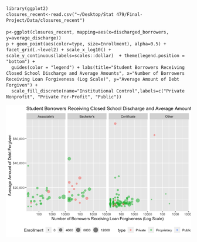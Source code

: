     library(ggplot2)
    closures_recent<-read.csv("~/Desktop/Stat 479/Final-Project/Data/closures_recent")

    p<-ggplot(closures_recent, mapping=aes(x=discharged_borrowers, y=average_discharge)) 
    p + geom_point(aes(color=type, size=Enrollment), alpha=0.5) + facet_grid(.~level2) + scale_x_log10() + scale_y_continuous(labels=scales::dollar)  + theme(legend.position = "bottom") +
      guides(color = "legend") + labs(title="Student Borrowers Receiving Closed School Discharge and Average Amounts", x="Number of Borrowers Receiving Loan Forgiveness (Log Scale)", y="Average Amount of Debt Forgiven") +
      scale_fill_discrete(name="Institutional Control",labels=c("Private Nonprofit", "Private For-Profit", "Public"))

![](README_files/figure-markdown_strict/unnamed-chunk-1-1.png)
